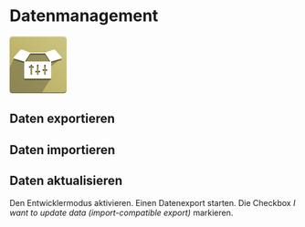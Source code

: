 # Datenmanagement
![icons_odoo_website_sale_options](assets/icons_odoo_website_sale_options.png)

## Daten exportieren



## Daten importieren

## Daten aktualisieren

Den Entwicklermodus aktivieren.
Einen Datenexport starten.
Die Checkbox *I want to update data (import-compatible export)* markieren.
